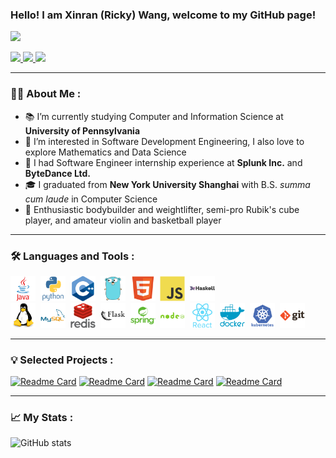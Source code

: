 ### Hello! I am Xinran (Ricky) Wang, welcome to my GitHub page!

![](https://komarev.com/ghpvc/?username=RickyWang1020&color=blueviolet)

<a href="https://www.linkedin.com/in/xinran-ricky-wang-a47539205/">
    <img height="25" src="https://user-images.githubusercontent.com/50431019/195250662-60ac5125-f304-4b8b-bbdf-5b75afcdb0fe.png"/>
</a>
<a href="mailto:xinranwang1999@gmail.com">
    <img height="25" src="https://user-images.githubusercontent.com/50431019/195251019-709e78c2-4932-4758-a0da-7e31958c5509.png"/>
</a>
<a href="https://leetcode.cn/u/rickywang1020/">
    <img height="25" src="https://upload.wikimedia.org/wikipedia/commons/1/19/LeetCode_logo_black.png"/>
</a>

---
### :technologist: About Me :

- 📚 I’m currently studying Computer and Information Science at **University of Pennsylvania**
- 🌱 I’m interested in Software Development Engineering, I also love to explore Mathematics and Data Science
- 🚀 I had Software Engineer internship experience at **Splunk Inc.** and **ByteDance Ltd.**
- 🎓 I graduated from **New York University Shanghai** with B.S. *summa cum laude* in Computer Science
- 🤩 Enthusiastic bodybuilder and weightlifter, semi-pro Rubik's cube player, and amateur violin and basketball player

---
### :hammer_and_wrench: Languages and Tools :

<div>
  <img src="https://github.com/devicons/devicon/blob/master/icons/java/java-original-wordmark.svg" title="Java" alt="Java" width="40" height="40"/>&nbsp;
  <img src="https://github.com/devicons/devicon/blob/master/icons/python/python-original-wordmark.svg" title="Python" alt="Python" width="40" height="40"/>&nbsp;
  <img src="https://github.com/devicons/devicon/blob/master/icons/cplusplus/cplusplus-original.svg" title="Cpp" alt="cpp" width="40" height="40"/>&nbsp;
  <img src="https://github.com/devicons/devicon/blob/master/icons/go/go-original.svg" title="Go" alt="Go" width="40" height="40"/>&nbsp;
  <img src="https://github.com/devicons/devicon/blob/master/icons/html5/html5-original.svg" title="HTML5" alt="HTML" width="40" height="40"/>&nbsp;
  <img src="https://github.com/devicons/devicon/blob/master/icons/javascript/javascript-original.svg" title="js" alt="js" width="40" height="40"/>&nbsp;
  <img src="https://github.com/devicons/devicon/blob/master/icons/haskell/haskell-original-wordmark.svg" title="Haskell" alt="Haskell" width="40" height="40"/>&nbsp;
</div>

<div>
  <img src="https://github.com/devicons/devicon/blob/master/icons/linux/linux-original.svg" title="Linux" alt="Linux" width="40" height="40"/>&nbsp;
  <img src="https://github.com/devicons/devicon/blob/master/icons/mysql/mysql-original-wordmark.svg" title="MySQL"  alt="MySQL" width="40" height="40"/>&nbsp;
  <img src="https://github.com/devicons/devicon/blob/master/icons/redis/redis-original-wordmark.svg" title="Redis"  alt="Redis" width="40" height="40"/>&nbsp;
  <img src="https://github.com/devicons/devicon/blob/master/icons/flask/flask-original-wordmark.svg" title="Flask"  alt="Flask" width="40" height="40"/>&nbsp;
  <img src="https://github.com/devicons/devicon/blob/master/icons/spring/spring-original-wordmark.svg" title="Spring" alt="Spring" width="40" height="40"/>&nbsp;
  <img src="https://github.com/devicons/devicon/blob/master/icons/nodejs/nodejs-plain-wordmark.svg" title="Node" alt="Node" width="40" height="40"/>&nbsp;
  <img src="https://github.com/devicons/devicon/blob/master/icons/react/react-original-wordmark.svg" title="React" alt="React" width="40" height="40"/>&nbsp;
  <img src="https://github.com/devicons/devicon/blob/master/icons/docker/docker-plain-wordmark.svg" title="Docker" alt="Docker" width="40" height="40"/>&nbsp;
  <img src="https://github.com/devicons/devicon/blob/master/icons/kubernetes/kubernetes-plain-wordmark.svg" title="Kubernetes" alt="Kubernetes" width="40" height="40"/>&nbsp;
  <img src="https://github.com/devicons/devicon/blob/master/icons/git/git-original-wordmark.svg" title="Git" **alt="Git" width="40" height="40"/>
</div>

---
### :bulb: Selected Projects :

[![Readme Card](https://github-readme-stats.vercel.app/api/pin/?username=RickyWang1020&repo=Eat_Well_Food_Delivery&theme=transparent)](https://github.com/RickyWang1020/Eat_Well_Food_Delivery)
[![Readme Card](https://github-readme-stats.vercel.app/api/pin/?username=RickyWang1020&repo=DB_Airline&theme=transparent)](https://github.com/RickyWang1020/DB_Airline)
[![Readme Card](https://github-readme-stats.vercel.app/api/pin/?username=RickyWang1020&theme=transparent&repo=Livegoods_House_Rental)](https://github.com/RickyWang1020/Livegoods_House_Rental)
[![Readme Card](https://github-readme-stats.vercel.app/api/pin/?username=RickyWang1020&theme=transparent&repo=2020MCM-ICM)](https://github.com/RickyWang1020/2020MCM-ICM)

---
### :chart_with_upwards_trend: My Stats :

![GitHub stats](https://github-readme-stats.vercel.app/api?username=RickyWang1020&hide_border=true&show_icons=true&theme=vue)

<!-- top language
![Top Langs](https://github-readme-stats.vercel.app/api/top-langs/?username=RickyWang1020&hide_border=true&hide=jupyter%20notebook,tex)
-->

<!-- streak info
[![GitHub Streak](http://github-readme-streak-stats.herokuapp.com?user=RickyWang1020&theme=vue&hide_border=true&border_radius=1.5&date_format=M%20j%5B%2C%20Y%5D)](https://git.io/streak-stats)
-->

<!---
RickyWang1020/RickyWang1020 is a ✨ special ✨ repository because its `README.md` (this file) appears on your GitHub profile.
You can click the Preview link to take a look at your changes.
--->
